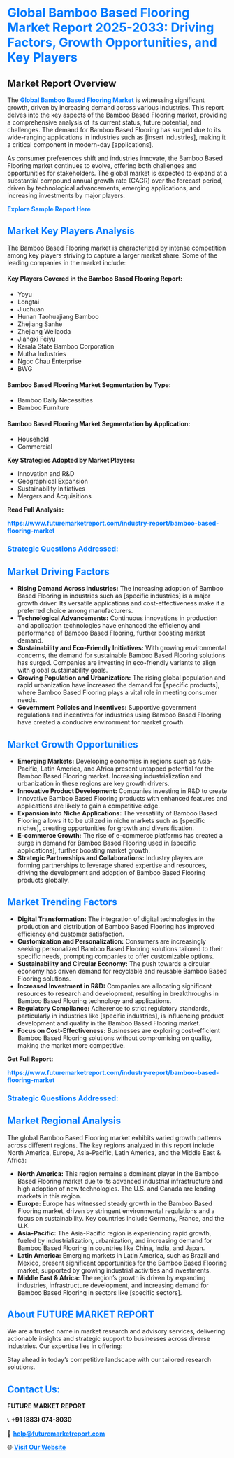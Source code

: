 <h1 style="color: #007BFF;">Global Bamboo Based Flooring Market Report 2025-2033: Driving Factors, Growth Opportunities, and Key Players</h1>

<section id="overview">
<h2>Market Report Overview</h2>
<p>The <a href="https://www.futuremarketreport.com/industry-report/bamboo-based-flooring-market" style="color: #007BFF; text-decoration: none;"><strong>Global Bamboo Based Flooring Market</strong></a> is witnessing significant growth, driven by increasing demand across various industries. This report delves into the key aspects of the Bamboo Based Flooring market, providing a comprehensive analysis of its current status, future potential, and challenges. The demand for Bamboo Based Flooring has surged due to its wide-ranging applications in industries such as [insert industries], making it a critical component in modern-day [applications].</p>
<p>As consumer preferences shift and industries innovate, the Bamboo Based Flooring market continues to evolve, offering both challenges and opportunities for stakeholders. The global market is expected to expand at a substantial compound annual growth rate (CAGR) over the forecast period, driven by technological advancements, emerging applications, and increasing investments by major players.</p>
</section>

<section id="overview">
<p><a href="https://www.futuremarketreport.com/request-sample/reportId=31850" style="color: #007BFF; text-decoration: none;"><strong>Explore Sample Report Here</strong></a></p>
</section>

<section id="key-players">
<h2 style="color: #007BFF;">Market Key Players Analysis</h2>
<p>The Bamboo Based Flooring market is characterized by intense competition among key players striving to capture a larger market share. Some of the leading companies in the market include:</p>
<h4>Key Players Covered in the Bamboo Based Flooring Report:</h4>
<ul><li>Yoyu</li><li>Longtai</li><li>Jiuchuan</li><li>Hunan Taohuajiang Bamboo</li><li>Zhejiang Sanhe</li><li>Zhejiang Weilaoda</li><li>Jiangxi Feiyu</li><li>Kerala State Bamboo Corporation</li><li>Mutha Industries</li><li>Ngoc Chau Enterprise</li><li>BWG</li></ul>
<h4>Bamboo Based Flooring Market Segmentation by Type:</h4>
<ul><li>Bamboo Daily Necessities</li><li>Bamboo Furniture</li></ul>

<h4>Bamboo Based Flooring Market Segmentation by Application:</h4>
<ul><li>Household</li><li>Commercial</li></ul>
<p><strong>Key Strategies Adopted by Market Players:</strong></p>
<ul>
<li>Innovation and R&D</li>
<li>Geographical Expansion</li>
<li>Sustainability Initiatives</li>
<li>Mergers and Acquisitions</li>
</ul>
</section>

<section>
<p><strong>Read Full Analysis: </strong></p><a href="https://www.futuremarketreport.com/industry-report/bamboo-based-flooring-market" style="color: #007BFF; text-decoration: none;"><strong>https://www.futuremarketreport.com/industry-report/bamboo-based-flooring-market</strong></a>
<h3 style="color: #007BFF;">Strategic Questions Addressed:</h3>
</section>

<section id="driving-factors">
<h2 style="color: #007BFF;">Market Driving Factors</h2>
<ul>
<li><strong>Rising Demand Across Industries:</strong> The increasing adoption of Bamboo Based Flooring in industries such as [specific industries] is a major growth driver. Its versatile applications and cost-effectiveness make it a preferred choice among manufacturers.</li>
<li><strong>Technological Advancements:</strong> Continuous innovations in production and application technologies have enhanced the efficiency and performance of Bamboo Based Flooring, further boosting market demand.</li>
<li><strong>Sustainability and Eco-Friendly Initiatives:</strong> With growing environmental concerns, the demand for sustainable Bamboo Based Flooring solutions has surged. Companies are investing in eco-friendly variants to align with global sustainability goals.</li>
<li><strong>Growing Population and Urbanization:</strong> The rising global population and rapid urbanization have increased the demand for [specific products], where Bamboo Based Flooring plays a vital role in meeting consumer needs.</li>
<li><strong>Government Policies and Incentives:</strong> Supportive government regulations and incentives for industries using Bamboo Based Flooring have created a conducive environment for market growth.</li>
</ul>
</section>

<section id="growth-opportunities">
<h2 style="color: #007BFF;">Market Growth Opportunities</h2>
<ul>
<li><strong>Emerging Markets:</strong> Developing economies in regions such as Asia-Pacific, Latin America, and Africa present untapped potential for the Bamboo Based Flooring market. Increasing industrialization and urbanization in these regions are key growth drivers.</li>
<li><strong>Innovative Product Development:</strong> Companies investing in R&D to create innovative Bamboo Based Flooring products with enhanced features and applications are likely to gain a competitive edge.</li>
<li><strong>Expansion into Niche Applications:</strong> The versatility of Bamboo Based Flooring allows it to be utilized in niche markets such as [specific niches], creating opportunities for growth and diversification.</li>
<li><strong>E-commerce Growth:</strong> The rise of e-commerce platforms has created a surge in demand for Bamboo Based Flooring used in [specific applications], further boosting market growth.</li>
<li><strong>Strategic Partnerships and Collaborations:</strong> Industry players are forming partnerships to leverage shared expertise and resources, driving the development and adoption of Bamboo Based Flooring products globally.</li>
</ul>
</section>

<section id="trending-factors">
<h2 style="color: #007BFF;">Market Trending Factors</h2>
<ul>
<li><strong>Digital Transformation:</strong> The integration of digital technologies in the production and distribution of Bamboo Based Flooring has improved efficiency and customer satisfaction.</li>
<li><strong>Customization and Personalization:</strong> Consumers are increasingly seeking personalized Bamboo Based Flooring solutions tailored to their specific needs, prompting companies to offer customizable options.</li>
<li><strong>Sustainability and Circular Economy:</strong> The push towards a circular economy has driven demand for recyclable and reusable Bamboo Based Flooring solutions.</li>
<li><strong>Increased Investment in R&D:</strong> Companies are allocating significant resources to research and development, resulting in breakthroughs in Bamboo Based Flooring technology and applications.</li>
<li><strong>Regulatory Compliance:</strong> Adherence to strict regulatory standards, particularly in industries like [specific industries], is influencing product development and quality in the Bamboo Based Flooring market.</li>
<li><strong>Focus on Cost-Effectiveness:</strong> Businesses are exploring cost-efficient Bamboo Based Flooring solutions without compromising on quality, making the market more competitive.</li>
</ul>
</section>

<section>
<p><strong>Get Full Report: </strong></p><a href="https://www.futuremarketreport.com/industry-report/bamboo-based-flooring-market" style="color: #007BFF; text-decoration: none;"><strong>https://www.futuremarketreport.com/industry-report/bamboo-based-flooring-market</strong></a>
<h3 style="color: #007BFF;">Strategic Questions Addressed:</h3>
</section>


<section id="regional-analysis">
<h2 style="color: #007BFF;">Market Regional Analysis</h2>
<p>The global Bamboo Based Flooring market exhibits varied growth patterns across different regions. The key regions analyzed in this report include North America, Europe, Asia-Pacific, Latin America, and the Middle East & Africa:</p>
<ul>
<li><strong>North America:</strong> This region remains a dominant player in the Bamboo Based Flooring market due to its advanced industrial infrastructure and high adoption of new technologies. The U.S. and Canada are leading markets in this region.</li>
<li><strong>Europe:</strong> Europe has witnessed steady growth in the Bamboo Based Flooring market, driven by stringent environmental regulations and a focus on sustainability. Key countries include Germany, France, and the U.K.</li>
<li><strong>Asia-Pacific:</strong> The Asia-Pacific region is experiencing rapid growth, fueled by industrialization, urbanization, and increasing demand for Bamboo Based Flooring in countries like China, India, and Japan.</li>
<li><strong>Latin America:</strong> Emerging markets in Latin America, such as Brazil and Mexico, present significant opportunities for the Bamboo Based Flooring market, supported by growing industrial activities and investments.</li>
<li><strong>Middle East & Africa:</strong> The region’s growth is driven by expanding industries, infrastructure development, and increasing demand for Bamboo Based Flooring in sectors like [specific sectors].</li>
</ul>
</section>

<footer>
<h2 style="color: #007BFF;">About FUTURE MARKET REPORT</h2>
<p>We are a trusted name in market research and advisory services, delivering actionable insights and strategic support to businesses across diverse industries. Our expertise lies in offering:</p>

<p>Stay ahead in today’s competitive landscape with our tailored research solutions.</p>

<h2 style="color: #007BFF;">Contact Us:</h2>
<p><strong>FUTURE MARKET REPORT</strong></p>
<p>📞 <strong>+91 (883) 074-8030</strong></p>
<p>📧 <strong><a href="mailto:help@futuremarketreport.com" style="color: #007BFF;">help@futuremarketreport.com</a></strong></p>
<p>🌐 <strong><a href="https://www.futuremarketreport.com/" style="color: #007BFF;">Visit Our Website</a></strong></p>
</footer>